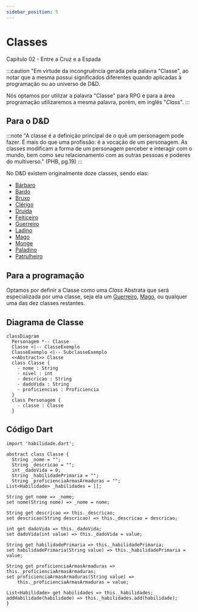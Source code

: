 ```yaml
---
sidebar_position: 5
---
```

# Classes
Capítulo 02 - Entre a Cruz e a Espada

:::caution
"Em virtude da incongruência gerada pela palavra "Classe", ao notar que a mesma possui significados diferentes quando aplicadas à programação ou ao universo de D&D.

Nós optamos por utilizar a palavra "Classe" para RPG e para a área programação utilizaremos a mesma palavra, porém, em inglês "_Class_".
:::

## Para o D&D
:::note
"A classe é a definição principal de o quê um personagem pode fazer. É mais do que uma profissão: é a vocação de um personagem. As classes modificam a forma de um personagem perceber e interagir com o mundo, bem como seu relacionamento com as outras pessoas e poderes do multiverso." (PHB, pg.19)
:::

No D&D existem originalmente doze classes, sendo elas:

- [Bárbaro](/docs/generator/Classe/barbaro)
- [Bardo](/docs/generator/Classe/bardo)
- [Bruxo](/docs/generator/Classe/bruxo)
- [Clérigo](/docs/generator/Classe/clerigo)
- [Druida](/docs/generator/Classe/druida)
- [Feiticeiro](/docs/generator/Classe/feiticeiro)
- [Guerreiro](/docs/generator/Classe/guerreiro)
- [Ladino](/docs/generator/Classe/ladino)
- [Mago](/docs/generator/Classe/mago)
- [Monge](/docs/generator/Classe/monge)
- [Paladino](/docs/generator/Classe/paladino)
- [Patrulheiro](/docs/generator/Classe/patrulheiro)

## Para a programação
Optamos por definir a Classe como uma _Class_ Abstrata que será especializada por uma classe, seja ela um [Guerreiro](/docs/generator/Classe/guerreiro), [Mago](/docs/generator/Classe/mago), ou qualquer uma das dez classes restantes.

## Diagrama de Classe
```mermaid
classDiagram
  Personagem *-- Classe
  Classe <|-- ClasseExemplo
  ClasseExemplo <|-- SubclasseExemplo
  <<Abstract>> Classe
  class Classe {
    - nome : String
    - nivel : int
    - descricao : String
    - dadoVida : String
    - proficiencias : Proficiencia
  }
  class Personagem {
    - classe : Classe
  }
```

## Código Dart
    import 'habilidade.dart';

    abstract class Classe {
      String _nome = "";
      String _descricao = "";
      int _dadoVida = 0;
      String _habilidadePrimaria = "";
      String _proficienciaArmasArmaduras = "";
    List<Habilidade> _habilidades = [];

    String get nome => _nome;
    set nome(String nome) => _nome = nome;

    String get descricao => this._descricao;
    set descricao(String descricao) => this._descricao = descricao;

    int get dadoVida => this._dadoVida;
    set dadoVida(int value) => this._dadoVida = value;

    String get habilidadePrimaria => this._habilidadePrimaria;
    set habilidadePrimaria(String value) => this._habilidadePrimaria = value;

    String get proficienciaArmasArmaduras => this._proficienciaArmasArmaduras;
    set proficienciaArmasArmaduras(String value) =>
        this._proficienciaArmasArmaduras = value;

    List<Habilidade> get habilidades => this._habilidades;
    addHabilidade(habilidade) => this._habilidades.add(habilidade);
    }